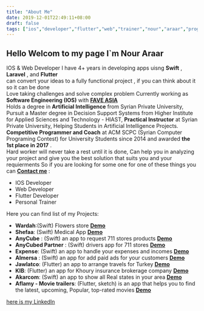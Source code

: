 ```yaml
---
title: "About Me"
date: 2019-12-01T22:49:11+08:00
draft: false
tags: ["ios","developer","flutter","web","trainer","nour","araar","programming"]
---
```


## Hello Welcom to my page I`m Nour Araar
IOS & Web Developer I have 4+ years in developing apps uisng **Swift** , **Laravel** , and  **Flutter**  
can convert your ideas to a fully functional project , if you can think about it so it can be done  
Love taking challenges and solve complex problem Currently working as **Software Engineering (IOS)** with [**FAVE ASIA**](https://www.myfave.com)  
Holds a degree in **Artificial Intelligence** from Syrian Private University, Pursuit a Master degree in Decision Support Systems from Higher Institute for Applied Sciences and Technology - HIAST, **Practical Instructor** at Syrian Private University, Helping Students in Artificial Intelligence Projects.  
**Competitive Programmer and Coach** at ACM SCPC (Syrian Computer Programing Contest) for University Students since 2014 and awarded **the 1st place in 2017** .  
Hard worker will never take a rest until it is done, Can help you in analyzing your project and give you the best solution that suits you and your requierments
So if you are looking for some one for one of these things you can [**Contact me**](/contact) :  
+ IOS Developer
+ Web Developer
+ Flutter Developer
+ Personal Trainer

Here you can find list of my Projects:  
+ **Wardah**:(Swift) Flowers store [**Demo**](https://apple.co/2ErgcVN)  
+ **Shefaa**: (Swift) Medical App	[**Demo**](https://bit.ly/2RilKHR)
+ **AnyCube** : (Swift) an app to request 711 stores products [**Demo**](https://bit.ly/2F89zbK) 
+ **AnyCubed Partner** : (Swift) drivers app for 711 stores [**Demo**](https://bit.ly/2IfXeE9)	
+ **Expense**: (Swift) an app to handle your expenses and incomes	[**Demo**](https://bit.ly/2F89vsw)
+ **Almersa** : (Swift) an app for add paid ads for your customers [**Demo**](https://apple.co/2LiDpgB)	
+ **Jawlatco**: (Flutter) an app to arrange travels for Turkey [**Demo**](https://bit.ly/2KTJpNp)
+ **KIB**: (Flutter) an app for Khoury insurance brokerage company [**Demo**](https://bit.ly/2WLDIIt)
+ **Akarcom**: (Swift) an app to show all Real states in your area [**Demo**](https://bit.ly/2XN38SF)	
+ **Aflamy - Movie trailers**: (Flutter, sketch) is an app that helps you to find the latest, upcoming, Popular, top-rated movies [**Demo**](https://bit.ly/2r8lfXX)  
  
[here is my LinkedIn](https://www.linkedin.com/in/nour-araar/)
